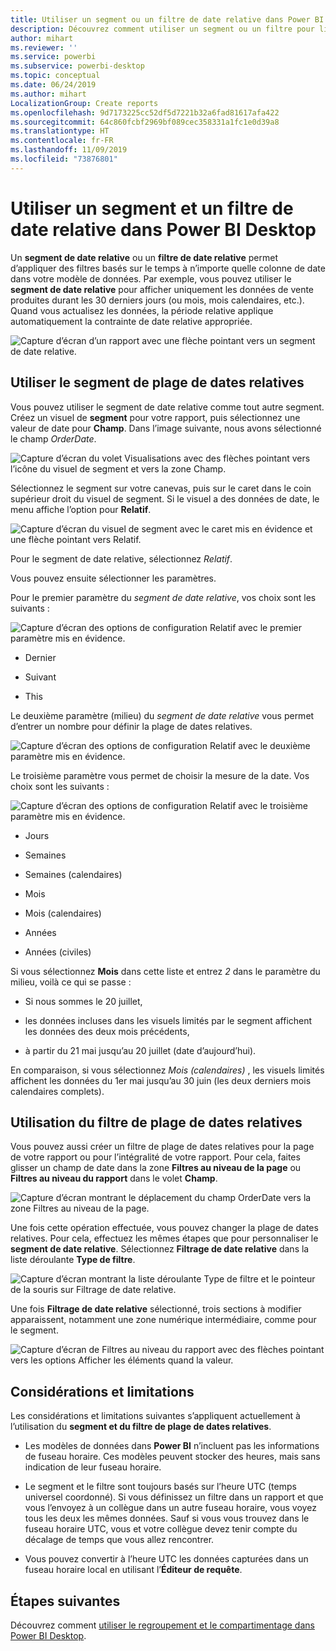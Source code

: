 ```yaml
---
title: Utiliser un segment ou un filtre de date relative dans Power BI Desktop
description: Découvrez comment utiliser un segment ou un filtre pour limiter les plages de dates relatives dans Power BI Desktop
author: mihart
ms.reviewer: ''
ms.service: powerbi
ms.subservice: powerbi-desktop
ms.topic: conceptual
ms.date: 06/24/2019
ms.author: mihart
LocalizationGroup: Create reports
ms.openlocfilehash: 9d7173225cc52df5d7221b32a6fad81617afa422
ms.sourcegitcommit: 64c860fcbf2969bf089cec358331a1fc1e0d39a8
ms.translationtype: HT
ms.contentlocale: fr-FR
ms.lasthandoff: 11/09/2019
ms.locfileid: "73876801"
---
```

# <a name="use-a-relative-date-slicer-and-filter-in-power-bi-desktop"></a>Utiliser un segment et un filtre de date relative dans Power BI Desktop

Un **segment de date relative** ou un **filtre de date relative** permet d’appliquer des filtres basés sur le temps à n’importe quelle colonne de date dans votre modèle de données. Par exemple, vous pouvez utiliser le **segment de date relative** pour afficher uniquement les données de vente produites durant les 30 derniers jours (ou mois, mois calendaires, etc.). Quand vous actualisez les données, la période relative applique automatiquement la contrainte de date relative appropriée.

![Capture d’écran d’un rapport avec une flèche pointant vers un segment de date relative.](media/desktop-slicer-filter-date-range/relative-date-range-slicer-filter-01.png)

## <a name="use-the-relative-date-range-slicer"></a>Utiliser le segment de plage de dates relatives

Vous pouvez utiliser le segment de date relative comme tout autre segment. Créez un visuel de **segment** pour votre rapport, puis sélectionnez une valeur de date pour **Champ**. Dans l’image suivante, nous avons sélectionné le champ *OrderDate*.

![Capture d’écran du volet Visualisations avec des flèches pointant vers l’icône du visuel de segment et vers la zone Champ.](media/desktop-slicer-filter-date-range/relative-date-range-slicer-filter-02.png)

Sélectionnez le segment sur votre canevas, puis sur le caret dans le coin supérieur droit du visuel de segment. Si le visuel a des données de date, le menu affiche l’option pour **Relatif**.

![Capture d’écran du visuel de segment avec le caret mis en évidence et une flèche pointant vers Relatif.](media/desktop-slicer-filter-date-range/relative-date-range-slicer-filter-03.png)

Pour le segment de date relative, sélectionnez *Relatif*.

Vous pouvez ensuite sélectionner les paramètres.

Pour le premier paramètre du *segment de date relative*, vos choix sont les suivants :

![Capture d’écran des options de configuration Relatif avec le premier paramètre mis en évidence.](media/desktop-slicer-filter-date-range/relative-date-range-slicer-filter-04.png)

* Dernier

* Suivant

* This

Le deuxième paramètre (milieu) du *segment de date relative* vous permet d’entrer un nombre pour définir la plage de dates relatives.

![Capture d’écran des options de configuration Relatif avec le deuxième paramètre mis en évidence.](media/desktop-slicer-filter-date-range/relative-date-range-slicer-filter-04a.png)

Le troisième paramètre vous permet de choisir la mesure de la date. Vos choix sont les suivants :

![Capture d’écran des options de configuration Relatif avec le troisième paramètre mis en évidence.](media/desktop-slicer-filter-date-range/relative-date-range-slicer-filter-05.png)

* Jours

* Semaines

* Semaines (calendaires)

* Mois

* Mois (calendaires)

* Années

* Années (civiles)

Si vous sélectionnez **Mois** dans cette liste et entrez *2* dans le paramètre du milieu, voilà ce qui se passe :

* Si nous sommes le 20 juillet,

* les données incluses dans les visuels limités par le segment affichent les données des deux mois précédents,

* à partir du 21 mai jusqu’au 20 juillet (date d’aujourd’hui).

En comparaison, si vous sélectionnez *Mois (calendaires)* , les visuels limités affichent les données du 1er mai jusqu’au 30 juin (les deux derniers mois calendaires complets).

## <a name="using-the-relative-date-range-filter"></a>Utilisation du filtre de plage de dates relatives

Vous pouvez aussi créer un filtre de plage de dates relatives pour la page de votre rapport ou pour l’intégralité de votre rapport. Pour cela, faites glisser un champ de date dans la zone **Filtres au niveau de la page** ou **Filtres au niveau du rapport** dans le volet **Champ**.

![Capture d’écran montrant le déplacement du champ OrderDate vers la zone Filtres au niveau de la page.](media/desktop-slicer-filter-date-range/relative-date-range-slicer-filter-06.png)

Une fois cette opération effectuée, vous pouvez changer la plage de dates relatives. Pour cela, effectuez les mêmes étapes que pour personnaliser le **segment de date relative**. Sélectionnez **Filtrage de date relative** dans la liste déroulante **Type de filtre**.

![Capture d’écran montrant la liste déroulante Type de filtre et le pointeur de la souris sur Filtrage de date relative.](media/desktop-slicer-filter-date-range/relative-date-range-slicer-filter-07.png)

Une fois **Filtrage de date relative** sélectionné, trois sections à modifier apparaissent, notamment une zone numérique intermédiaire, comme pour le segment.

![Capture d’écran de Filtres au niveau du rapport avec des flèches pointant vers les options Afficher les éléments quand la valeur.](media/desktop-slicer-filter-date-range/relative-date-range-slicer-filter-08.png)

## <a name="limitations-and-considerations"></a>Considérations et limitations

Les considérations et limitations suivantes s’appliquent actuellement à l’utilisation du **segment et du filtre de plage de dates relatives**.

* Les modèles de données dans **Power BI** n’incluent pas les informations de fuseau horaire. Ces modèles peuvent stocker des heures, mais sans indication de leur fuseau horaire.

* Le segment et le filtre sont toujours basés sur l’heure UTC (temps universel coordonné). Si vous définissez un filtre dans un rapport et que vous l’envoyez à un collègue dans un autre fuseau horaire, vous voyez tous les deux les mêmes données. Sauf si vous vous trouvez dans le fuseau horaire UTC, vous et votre collègue devez tenir compte du décalage de temps que vous allez rencontrer.

* Vous pouvez convertir à l’heure UTC les données capturées dans un fuseau horaire local en utilisant l’**Éditeur de requête**.

## <a name="next-steps"></a>Étapes suivantes

Découvrez comment [utiliser le regroupement et le compartimentage dans Power BI Desktop](../desktop-grouping-and-binning.md).
